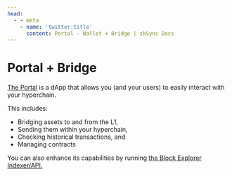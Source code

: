```yaml
---
head:
  - - meta
    - name: 'twitter:title'
      content: Portal - Wallet + Bridge | zkSync Docs
---
```


# Portal + Bridge

[The Portal](https://github.com/matter-labs/dapp-portal) is a dApp that allows you (and your users) to easily interact
with your hyperchain.

This includes:

- Bridging assets to and from the L1,
- Sending them within your hyperchain,
- Checking historical transactions, and
- Managing contracts

You can also enhance its capabilities by running [the Block Explorer Indexer/API.](./block-explorer.md)
